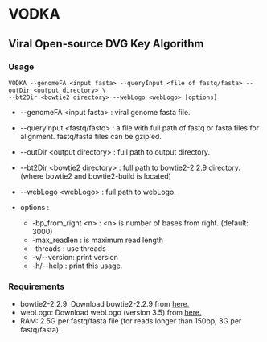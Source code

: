 # VODKA
## Viral Open-source DVG Key Algorithm

### Usage

    VODKA --genomeFA <input fasta> --queryInput <file of fastq/fasta> --outDir <output directory> \
    --bt2Dir <bowtie2 directory> --webLogo <webLogo> [options]

* --genomeFA &lt;input fasta> : viral genome fasta file.
* --queryInput &lt;fastq/fastq> : a file with full path of fastq or fasta files for alignment. fastq/fasta files can be gzip'ed.
* --outDir &lt;output directory> : full path to output directory.
* --bt2Dir &lt;bowtie2 directory> : full path to bowtie2-2.2.9 directory. (where bowtie2 and bowtie2-build is located)
* --webLogo &lt;webLogo> : full path to webLogo.

* options : <br>
    * -bp_from_right &lt;n> : &lt;n> is number of bases from right. (default: 3000)
    * -max_readlen <n> : <n> is maximum read length
    * -threads <n> : use <n> threads
    * -v/--version: print version
    * -h/--help : print this usage.

### Requirements
* bowtie2-2.2.9: Download bowtie2-2.2.9 from [here.](https://sourceforge.net/projects/bowtie-bio/files/bowtie2/2.2.9)
* webLogo: Download webLogo (version 3.5) from [here.](https://github.com/WebLogo/weblogo)
* RAM: 2.5G per fastq/fasta file (for reads longer than 150bp, 3G per fastq/fasta). 

